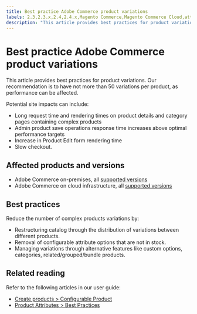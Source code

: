 ```yaml
---
title: Best practice Adobe Commerce product variations
labels: 2.3,2.3.x,2.4,2.4.x,Magento Commerce,Magento Commerce Cloud,attribute,best practices,performance,products,Adobe Commerce,on-premises,cloud infrastructure
description: "This article provides best practices for product variations. Our recommendation is to have not more than 50 variations per product, as performance can be affected."
---
```


# Best practice Adobe Commerce product variations

This article provides best practices for product variations. Our recommendation is to have not more than 50 variations per product, as performance can be affected.

Potential site impacts can include:

* Long request time and rendering times on product details and category pages containing complex products
* Admin product save operations response time increases above optimal performance targets
* Increase in Product Edit form rendering time
* Slow checkout.

## Affected products and versions

* Adobe Commerce on-premises, all [supported versions](https://magento.com/sites/default/files/magento-software-lifecycle-policy.pdf)
* Adobe Commerce on cloud infrastructure, all [supported versions](https://magento.com/sites/default/files/magento-software-lifecycle-policy.pdf)

## Best practices

Reduce the number of complex products variations by:

* Restructuring catalog through the distribution of variations between different products.
* Removal of configurable attribute options that are not in stock.
* Managing variations through alternative features like custom options, categories, related/grouped/bundle products.

## Related reading

Refer to the following articles in our user guide:

* [Create products > Configurable Product](https://docs.magento.com/user-guide/catalog/product-create-configurable.html)
* [Product Attributes > Best Practices](https://docs.magento.com/user-guide/catalog/attribute-best-practices.html) 